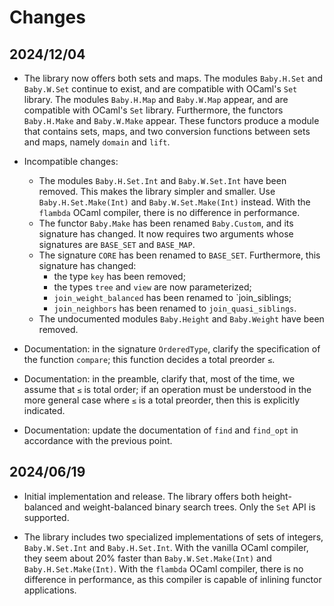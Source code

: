 # Changes

## 2024/12/04

* The library now offers both sets and maps.
  The modules `Baby.H.Set` and `Baby.W.Set` continue to exist,
    and are compatible with OCaml's `Set` library.
  The modules `Baby.H.Map` and `Baby.W.Map` appear,
    and are compatible with OCaml's `Set` library.
  Furthermore,
  the functors `Baby.H.Make` and `Baby.W.Make` appear.
  These functors produce a module that contains sets, maps,
  and two conversion functions between sets and maps,
  namely `domain` and `lift`.

* Incompatible changes:
  + The modules `Baby.H.Set.Int` and `Baby.W.Set.Int` have been removed.
    This makes the library simpler and smaller.
    Use `Baby.H.Set.Make(Int)` and `Baby.W.Set.Make(Int)` instead.
    With the `flambda` OCaml compiler, there is no difference in performance.
  + The functor `Baby.Make` has been renamed `Baby.Custom`,
    and its signature has changed. It now requires two
    arguments whose signatures are `BASE_SET` and `BASE_MAP`.
  + The signature `CORE` has been renamed to `BASE_SET`.
    Furthermore, this signature has changed:
    - the type `key` has been removed;
    - the types `tree` and `view` are now parameterized;
    - `join_weight_balanced` has been renamed to `join_siblings;
    - `join_neighbors` has been renamed to `join_quasi_siblings`.
  + The undocumented modules `Baby.Height` and `Baby.Weight` have been removed.

* Documentation: in the signature `OrderedType`, clarify the specification
  of the function `compare`; this function decides a total preorder `≤`.

* Documentation: in the preamble, clarify that, most of the time, we assume
  that `≤` is total order; if an operation must be understood in the more
  general case where `≤` is a total preorder, then this is explicitly
  indicated.

* Documentation: update the documentation of `find` and `find_opt`
  in accordance with the previous point.

## 2024/06/19

* Initial implementation and release. The library offers both height-balanced
  and weight-balanced binary search trees. Only the `Set` API is supported.

* The library includes two specialized implementations of sets of integers,
  `Baby.W.Set.Int` and `Baby.H.Set.Int`. With the vanilla OCaml compiler,
  they seem about 20% faster than `Baby.W.Set.Make(Int)` and
  `Baby.H.Set.Make(Int)`. With the `flambda` OCaml compiler, there is no
  difference in performance, as this compiler is capable of inlining functor
  applications.
